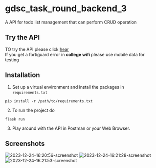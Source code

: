 # gdsc_task_round_backend_3
A API for todo list management that can perform CRUD operation

## Try the API
TO try the API please click [hear](http://amlanjsarmah.pythonanywhere.com/)  
If you get a fortiguard error in **college wifi** please use mobile data for testing

## Installation
1. Set up a virtual environment and install the packages in `requirements.txt`
```
pip install -r /path/to/requirements.txt
```
2. To run the project do
```
flask run
```
3. Play around with the API in Postman or your Web Browser.


## Screenshots
![2023-12-24-16:20:56-screenshot](https://github.com/AmlanJSarmah/gdsc_task_round_backend_3/assets/99042379/257de965-d18f-41f3-8b6c-6eecc766d4e0)
![2023-12-24-16:21:28-screenshot](https://github.com/AmlanJSarmah/gdsc_task_round_backend_3/assets/99042379/3e841421-089a-4007-93ca-868f60a83d8e)
![2023-12-24-16:21:53-screenshot](https://github.com/AmlanJSarmah/gdsc_task_round_backend_3/assets/99042379/cfbce93e-d423-48a3-8ed0-2ab3737fa2b5)
